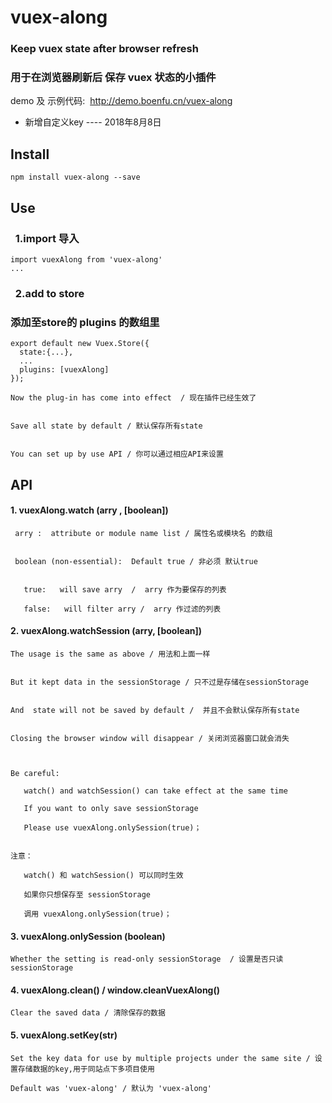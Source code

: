 # vuex-along

### Keep vuex state after browser refresh
### 用于在浏览器刷新后 保存 vuex 状态的小插件

demo 及 示例代码:  http://demo.boenfu.cn/vuex-along


* 新增自定义key ---- 2018年8月8日



## Install

```
npm install vuex-along --save
```



## Use

###   1.import 导入

```
import vuexAlong from 'vuex-along'
...
```

###   2.add to store 
### 添加至store的 plugins 的数组里

```
export default new Vuex.Store({
  state:{...},
  ...
  plugins: [vuexAlong]
});
```



    Now the plug-in has come into effect  / 现在插件已经生效了


    Save all state by default / 默认保存所有state


    You can set up by use API / 你可以通过相应API来设置





## API



#### 	1. vuexAlong.watch (arry , [boolean])

     arry :  attribute or module name list / 属性名或模块名 的数组


     boolean (non-essential):  Default true / 非必须 默认true


    ​	true:   will save arry  /  arry 作为要保存的列表

    ​	false:   will filter arry /  arry 作过滤的列表



#### 2. vuexAlong.watchSession (arry, [boolean])

    The usage is the same as above / 用法和上面一样


    But it kept data in the sessionStorage / 只不过是存储在sessionStorage 


    And  state will not be saved by default /  并且不会默认保存所有state


    Closing the browser window will disappear / 关闭浏览器窗口就会消失



    Be careful: 

    ​	watch() and watchSession() can take effect at the same time

    ​	If you want to only save sessionStorage 

    ​	Please use vuexAlong.onlySession(true)；


    注意：

    ​	watch() 和 watchSession() 可以同时生效

    ​	如果你只想保存至 sessionStorage 

    ​	调用 vuexAlong.onlySession(true)；



#### 3. vuexAlong.onlySession (boolean)

    Whether the setting is read-only sessionStorage  / 设置是否只读 sessionStorage  



#### 4. vuexAlong.clean()    /   window.cleanVuexAlong()

    Clear the saved data / 清除保存的数据


#### 5. vuexAlong.setKey(str) 

```
Set the key data for use by multiple projects under the same site / 设置存储数据的key,用于同站点下多项目使用

Default was 'vuex-along' / 默认为 'vuex-along'
```




